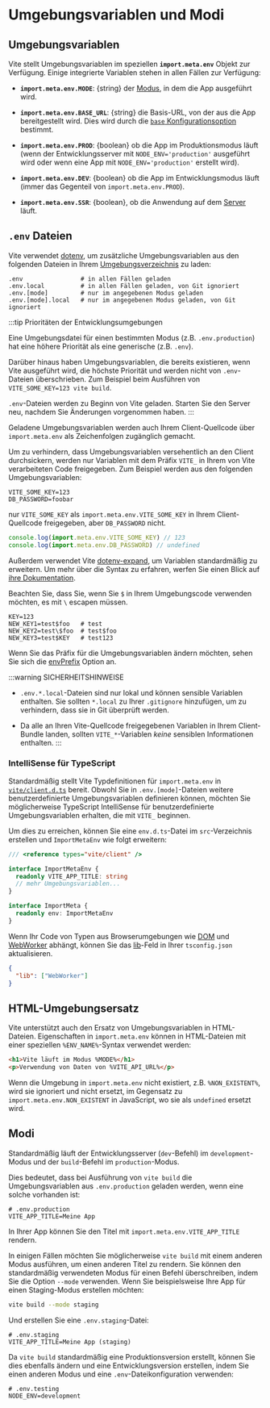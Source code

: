 # Umgebungsvariablen und Modi

## Umgebungsvariablen

Vite stellt Umgebungsvariablen im speziellen **`import.meta.env`** Objekt zur Verfügung. Einige integrierte Variablen stehen in allen Fällen zur Verfügung:

- **`import.meta.env.MODE`**: {string} der [Modus](#Modi), in dem die App ausgeführt wird.

- **`import.meta.env.BASE_URL`**: {string} die Basis-URL, von der aus die App bereitgestellt wird. Dies wird durch die [`base` Konfigurationsoption](/config/shared-options.md#base) bestimmt.

- **`import.meta.env.PROD`**: {boolean} ob die App im Produktionsmodus läuft (wenn der Entwicklungsserver mit `NODE_ENV='production'` ausgeführt wird oder wenn eine App mit `NODE_ENV='production'` erstellt wird).

- **`import.meta.env.DEV`**: {boolean} ob die App im Entwicklungsmodus läuft (immer das Gegenteil von `import.meta.env.PROD`).

- **`import.meta.env.SSR`**: {boolean}, ob die Anwendung auf dem [Server](./ssr.md#conditional-logic) läuft.

## `.env` Dateien

Vite verwendet [dotenv](https://github.com/motdotla/dotenv), um zusätzliche Umgebungsvariablen aus den folgenden Dateien in Ihrem [Umgebungsverzeichnis](/config/shared-options.md#envdir) zu laden:

```
.env                # in allen Fällen geladen
.env.local          # in allen Fällen geladen, von Git ignoriert
.env.[mode]         # nur im angegebenen Modus geladen
.env.[mode].local   # nur im angegebenen Modus geladen, von Git ignoriert
```

:::tip Prioritäten der Entwicklungsumgebungen

Eine Umgebungsdatei für einen bestimmten Modus (z.B. `.env.production`) hat eine höhere Priorität als eine generische (z.B. `.env`).

Darüber hinaus haben Umgebungsvariablen, die bereits existieren, wenn Vite ausgeführt wird, die höchste Priorität und werden nicht von `.env`-Dateien überschrieben. Zum Beispiel beim Ausführen von `VITE_SOME_KEY=123 vite build`.

`.env`-Dateien werden zu Beginn von Vite geladen. Starten Sie den Server neu, nachdem Sie Änderungen vorgenommen haben.
:::

Geladene Umgebungsvariablen werden auch Ihrem Client-Quellcode über `import.meta.env` als Zeichenfolgen zugänglich gemacht.

Um zu verhindern, dass Umgebungsvariablen versehentlich an den Client durchsickern, werden nur Variablen mit dem Präfix `VITE_` in Ihrem von Vite verarbeiteten Code freigegeben. Zum Beispiel werden aus den folgenden Umgebungsvariablen:

```
VITE_SOME_KEY=123
DB_PASSWORD=foobar
```

nur `VITE_SOME_KEY` als `import.meta.env.VITE_SOME_KEY` in Ihrem Client-Quellcode freigegeben, aber `DB_PASSWORD` nicht.

```js
console.log(import.meta.env.VITE_SOME_KEY) // 123
console.log(import.meta.env.DB_PASSWORD) // undefined
```

Außerdem verwendet Vite [dotenv-expand](https://github.com/motdotla/dotenv-expand), um Variablen standardmäßig zu erweitern. Um mehr über die Syntax zu erfahren, werfen Sie einen Blick auf [ihre Dokumentation](https://github.com/motdotla/dotenv-expand#what-rules-does-the-expansion-engine-follow).

Beachten Sie, dass Sie, wenn Sie `$` in Ihrem Umgebungscode verwenden möchten, es mit `\` escapen müssen.

```
KEY=123
NEW_KEY1=test$foo   # test
NEW_KEY2=test\$foo  # test$foo
NEW_KEY3=test$KEY   # test123
```

Wenn Sie das Präfix für die Umgebungsvariablen ändern möchten, sehen Sie sich die [envPrefix](/config/shared-options.html#envprefix) Option an.

:::warning SICHERHEITSHINWEISE

- `.env.*.local`-Dateien sind nur lokal und können sensible Variablen enthalten. Sie sollten `*.local` zu Ihrer `.gitignore` hinzufügen, um zu verhindern, dass sie in Git überprüft werden.

- Da alle an Ihren Vite-Quellcode freigegebenen Variablen in Ihrem Client-Bundle landen, sollten `VITE_*`-Variablen _keine_ sensiblen Informationen enthalten.
  :::

### IntelliSense für TypeScript

Standardmäßig stellt Vite Typdefinitionen für `import.meta.env` in [`vite/client.d.ts`](https://github.com/vitejs/vite/blob/main/packages/vite/client.d.ts) bereit. Obwohl Sie in `.env.[mode]`-Dateien weitere benutzerdefinierte Umgebungsvariablen definieren können, möchten Sie möglicherweise TypeScript IntelliSense für benutzerdefinierte Umgebungsvariablen erhalten, die mit `VITE_` beginnen.

Um dies zu erreichen, können Sie eine `env.d.ts`-Datei im `src`-Verzeichnis erstellen und `ImportMetaEnv` wie folgt erweitern:

```typescript
/// <reference types="vite/client" />

interface ImportMetaEnv {
  readonly VITE_APP_TITLE: string
  // mehr Umgebungsvariablen...
}

interface ImportMeta {
  readonly env: ImportMetaEnv
}
```

Wenn Ihr Code von Typen aus Browserumgebungen wie [DOM](https://github.com/microsoft/TypeScript/blob/main/lib/lib.dom.d.ts) und [WebWorker](https://github.com/microsoft/TypeScript/blob/main/lib/lib.webworker.d.ts) abhängt, können Sie das [lib](https://www.typescriptlang.org/tsconfig#lib)-Feld in Ihrer `tsconfig.json` aktualisieren.

```json
{
  "lib": ["WebWorker"]
}
```

## HTML-Umgebungsersatz

Vite unterstützt auch den Ersatz von Umgebungsvariablen in HTML-Dateien. Eigenschaften in `import.meta.env` können in HTML-Dateien mit einer speziellen `%ENV_NAME%`-Syntax verwendet werden:

```html
<h1>Vite läuft im Modus %MODE%</h1>
<p>Verwendung von Daten von %VITE_API_URL%</p>
```

Wenn die Umgebung in `import.meta.env` nicht existiert, z.B. `%NON_EXISTENT%`, wird sie ignoriert und nicht ersetzt, im Gegensatz zu `import.meta.env.NON_EXISTENT` in JavaScript, wo sie als `undefined` ersetzt wird.

## Modi

Standardmäßig läuft der Entwicklungsserver (`dev`-Befehl) im `development`-Modus und der `build`-Befehl im `production`-Modus.

Dies bedeutet, dass bei Ausführung von `vite build` die Umgebungsvariablen aus `.env.production` geladen werden, wenn eine solche vorhanden ist:

```
# .env.production
VITE_APP_TITLE=Meine App
```

In Ihrer App können Sie den Titel mit `import.meta.env.VITE_APP_TITLE` rendern.

In einigen Fällen möchten Sie möglicherweise `vite build` mit einem anderen Modus ausführen, um einen anderen Titel zu rendern. Sie können den standardmäßig verwendeten Modus für einen Befehl überschreiben, indem Sie die Option `--mode` verwenden. Wenn Sie beispielsweise Ihre App für einen Staging-Modus erstellen möchten:

```bash
vite build --mode staging
```

Und erstellen Sie eine `.env.staging`-Datei:

```
# .env.staging
VITE_APP_TITLE=Meine App (staging)
```

Da `vite build` standardmäßig eine Produktionsversion erstellt, können Sie dies ebenfalls ändern und eine Entwicklungsversion erstellen, indem Sie einen anderen Modus und eine `.env`-Dateikonfiguration verwenden:

```
# .env.testing
NODE_ENV=development
```
